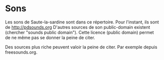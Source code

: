 # Sons

Les sons de Saute-la-sardine sont dans ce répertoire.
Pour l'instant, ils sont de http://pdsounds.org 
D'autres sources de son public-domain existent (chercher "sounds public domain"). Cette licence (public domain) permet de ne même pas se donner la peine de citer.

Des sources plus riche peuvent valoir la peine de citer. Par exemple depuis freesounds.org.